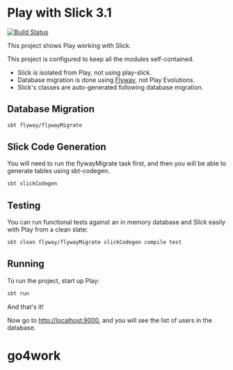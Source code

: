 # Play with Slick 3.1

[![Build Status](https://travis-ci.org/playframework/play-scala-isolated-slick-example.svg?branch=2.6.x)](https://travis-ci.org/playframework/play-scala-isolated-slick-example)

This project shows Play working with Slick.

This project is configured to keep all the modules self-contained.

* Slick is isolated from Play, not using play-slick.
* Database migration is done using [Flyway](https://flywaydb.org/), not Play Evolutions.
* Slick's classes are auto-generated following database migration.

## Database Migration

```bash
sbt flyway/flywayMigrate
```

## Slick Code Generation

You will need to run the flywayMigrate task first, and then you will be able to generate tables using sbt-codegen.

```bash
sbt slickCodegen
```

## Testing

You can run functional tests against an in memory database and Slick easily with Play from a clean slate:

```bash
sbt clean flyway/flywayMigrate slickCodegen compile test
```

## Running

To run the project, start up Play:

```bash
sbt run
```

And that's it!

Now go to <http://localhost:9000>, and you will see the list of users in the database.
# go4work
